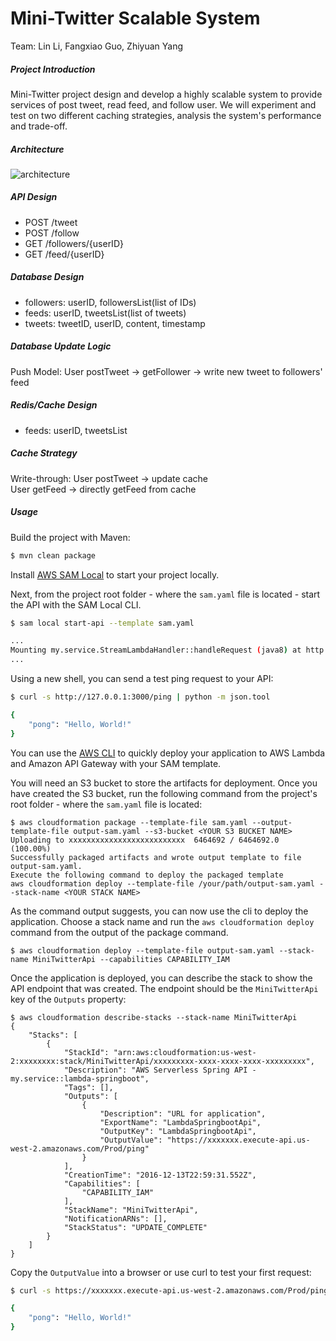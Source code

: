 # Mini-Twitter Scalable System
Team: Lin Li, Fangxiao Guo, Zhiyuan Yang  

##### Project Introduction
Mini-Twitter project design and develop a highly scalable system to provide services of post tweet, read feed, and follow user. We will experiment and test on two different caching strategies, analysis the system's performance and trade-off. 

##### Architecture
![architecture](https://i.postimg.cc/fbT2f43C/Snipaste-2023-04-06-16-36-30.jpg)

##### API Design
- POST /tweet
- POST /follow
- GET /followers/{userID}
- GET /feed/{userID}

##### Database Design
- followers: userID, followersList(list of IDs)
- feeds: userID, tweetsList(list of tweets)
- tweets: tweetID, userID, content, timestamp

##### Database Update Logic
Push Model:
User postTweet -> getFollower -> write new tweet to followers' feed

##### Redis/Cache Design
- feeds: userID, tweetsList

##### Cache Strategy
Write-through:
User postTweet -> update cache  
User getFeed -> directly getFeed from cache



##### Usage

Build the project with Maven:
```bash
$ mvn clean package
```

Install [AWS SAM Local](https://github.com/awslabs/aws-sam-local) to start your project locally.

Next, from the project root folder - where the `sam.yaml` file is located - start the API with the SAM Local CLI.

```bash
$ sam local start-api --template sam.yaml

...
Mounting my.service.StreamLambdaHandler::handleRequest (java8) at http://127.0.0.1:3000/{proxy+} [OPTIONS GET HEAD POST PUT DELETE PATCH]
...
```

Using a new shell, you can send a test ping request to your API:

```bash
$ curl -s http://127.0.0.1:3000/ping | python -m json.tool

{
    "pong": "Hello, World!"
}
``` 

You can use the [AWS CLI](https://aws.amazon.com/cli/) to quickly deploy your application to AWS Lambda and Amazon API Gateway with your SAM template.

You will need an S3 bucket to store the artifacts for deployment. Once you have created the S3 bucket, run the following command from the project's root folder - where the `sam.yaml` file is located:

```
$ aws cloudformation package --template-file sam.yaml --output-template-file output-sam.yaml --s3-bucket <YOUR S3 BUCKET NAME>
Uploading to xxxxxxxxxxxxxxxxxxxxxxxxxx  6464692 / 6464692.0  (100.00%)
Successfully packaged artifacts and wrote output template to file output-sam.yaml.
Execute the following command to deploy the packaged template
aws cloudformation deploy --template-file /your/path/output-sam.yaml --stack-name <YOUR STACK NAME>
```

As the command output suggests, you can now use the cli to deploy the application. Choose a stack name and run the `aws cloudformation deploy` command from the output of the package command.
 
```
$ aws cloudformation deploy --template-file output-sam.yaml --stack-name MiniTwitterApi --capabilities CAPABILITY_IAM
```

Once the application is deployed, you can describe the stack to show the API endpoint that was created. The endpoint should be the `MiniTwitterApi` key of the `Outputs` property:

```
$ aws cloudformation describe-stacks --stack-name MiniTwitterApi
{
    "Stacks": [
        {
            "StackId": "arn:aws:cloudformation:us-west-2:xxxxxxxx:stack/MiniTwitterApi/xxxxxxxxx-xxxx-xxxx-xxxx-xxxxxxxxx", 
            "Description": "AWS Serverless Spring API - my.service::lambda-springboot", 
            "Tags": [], 
            "Outputs": [
                {
                    "Description": "URL for application",
                    "ExportName": "LambdaSpringbootApi",  
                    "OutputKey": "LambdaSpringbootApi",
                    "OutputValue": "https://xxxxxxx.execute-api.us-west-2.amazonaws.com/Prod/ping"
                }
            ], 
            "CreationTime": "2016-12-13T22:59:31.552Z", 
            "Capabilities": [
                "CAPABILITY_IAM"
            ], 
            "StackName": "MiniTwitterApi", 
            "NotificationARNs": [], 
            "StackStatus": "UPDATE_COMPLETE"
        }
    ]
}

```

Copy the `OutputValue` into a browser or use curl to test your first request:

```bash
$ curl -s https://xxxxxxx.execute-api.us-west-2.amazonaws.com/Prod/ping | python -m json.tool

{
    "pong": "Hello, World!"
}
```